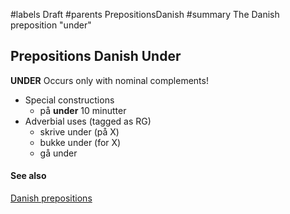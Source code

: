 ﻿#labels Draft
#parents PrepositionsDanish
#summary The Danish preposition "under"


## Prepositions Danish Under ##

**UNDER** Occurs only with nominal complements!

  * Special constructions
    * på **under** 10 minutter
  * Adverbial uses (tagged as RG)
    * skrive under (på X)
    * bukke under (for X)
    * gå under


#### See also ####


[Danish prepositions](PrepositionsDanish.md)